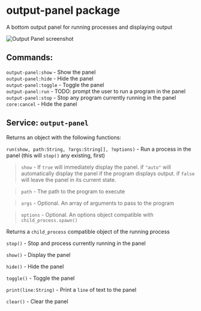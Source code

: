 # output-panel package

A bottom output panel for running processes and displaying output

![Output Panel screenshot](http://i.imgur.com/e57nAJp.png)

## Commands:

`output-panel:show` - Show the panel  
`output-panel:hide` - Hide the panel  
`output-panel:toggle` - Toggle the panel  
`output-panel:run` - TODO: prompt the user to run a program in the panel  
`output-panel:stop` - Stop any program currently running in the panel  
`core:cancel` - Hide the panel  

## Service: `output-panel`

Returns an object with the following functions:

`run(show, path:String, ?args:String[], ?options)` - Run a process in the panel (this will `stop()` any existing, first)

> `show` - If `true` will immediately display the panel. if `"auto"` will automatically display the panel if the program displays output. if `false` will leave the panel in its current state.

> `path` - The path to the program to execute

> `args` - Optional. An array of arguments to pass to the program

> `options` - Optional. An options object compatible with `child_process.spawn()`

Returns a `child_process` compatible object of the running process

`stop()` - Stop and process currently running in the panel

`show()` - Display the panel

`hide()` - Hide the panel

`toggle()` - Toggle the panel

`print(line:String)` - Print a `line` of text to the panel

`clear()` - Clear the panel
